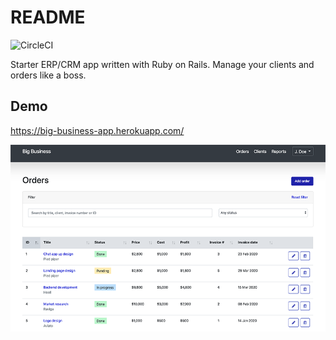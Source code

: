 # README

![CircleCI](https://img.shields.io/circleci/build/github/mgrigoriev/big_business/master?token=41cc0df7c83a0bcbb71ae8a52b3e8a3ae4bdb5e3)

Starter ERP/CRM app written with Ruby on Rails. Manage your clients and orders like a boss.

Demo
----
https://big-business-app.herokuapp.com/

[![](public/screenshot.png)](https://big-business-app.herokuapp.com/)

